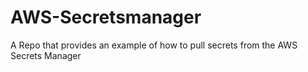 # AWS-Secretsmanager
A Repo that provides an example of how to pull secrets from the AWS Secrets Manager
